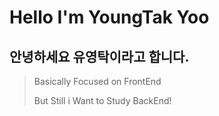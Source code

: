 # Hello I'm YoungTak Yoo

## 안녕하세요 유영탁이라고 합니다.

> Basically Focused on FrontEnd
> 
> But Still i Want to Study BackEnd!


